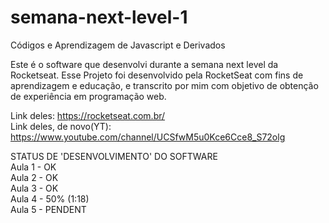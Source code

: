 # semana-next-level-1
Códigos e Aprendizagem de Javascript e Derivados

Este é o software que desenvolvi durante a semana next level da Rocketseat. Esse Projeto foi desenvolvido pela RocketSeat com fins de aprendizagem e educação, e transcrito por mim com objetivo de obtenção de experiência em programação web.<br>

Link deles: https://rocketseat.com.br/ <br>
Link deles, de novo(YT): https://www.youtube.com/channel/UCSfwM5u0Kce6Cce8_S72olg<br>


STATUS DE 'DESENVOLVIMENTO' DO SOFTWARE<br>
Aula 1 - OK<br>
Aula 2 - OK<br>
Aula 3 - OK<br>
Aula 4 - 50% (1:18)<br>
Aula 5 - PENDENT<br>
